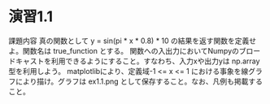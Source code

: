 # 演習1.1
課題内容
真の関数として y = sin(pi * x * 0.8) * 10 の結果を返す関数を定義せよ。関数名は true_function とする。
関数への入出力においてNumpyのブロードキャストを利用できるようにすること。すなわち、入力xや出力yは np.array型を利用しよう。
matplotlibにより、定義域-1 <= x <= 1 における事象を線グラフにより描け。グラフは ex1.1.png として保存すること。なお、凡例も掲載すること。
